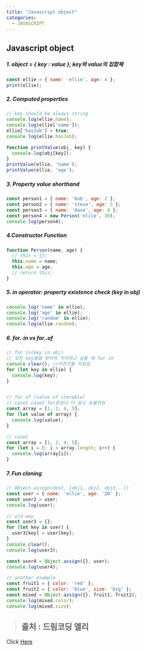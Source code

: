 ```yaml
---
title: "Javascript object"
categories:
  - JAVASCRIPT
---
```


## Javascript object
##### 1. object = { key : value }; key와 value의 집합체
```js
const ellie = { name: 'ellie', age: 4 };
print(ellie);
```

##### 2. Computed properties
```js
// key should be always string
console.log(ellie.name);
console.log(ellie['name']);
ellie['hasJob'] = true;
console.log(ellie.hasJob);

function printValue(obj, key) {
  console.log(obj[key]);
}
printValue(ellie, 'name');
printValue(ellie, 'age');
```

##### 3. Property value shorthand
```js
const person1 = { name: 'bob', age: 2 };
const person2 = { name: 'steve', age: 3 };
const person3 = { name: 'dave', age: 4 };
const person4 = new Person('elile', 30);
console.log(person4);
```

##### 4.Constructor Function
```js
function Person(name, age) {
  // this = {};
  this.name = name;
  this.age = age;
  // return this;
}
```

##### 5. in operator: property existence check (key in obj)
```js
console.log('name' in ellie);
console.log('age' in ellie);
console.log('random' in ellie);
console.log(ellie.random);
```

##### 6. for..in vs for..of
```js
// for in(key in obj)
// 모든 key들을 받아와 처리하고 싶을 때 for in
console.clear(); //이전것들 지워짐
for (let key in ellie) {
  console.log(key);
}


// for of (value of iterable)
// case1 case2 for문보다 더 쉽고 효율적임
const array = [1, 2, 4, 5];
for (let value of array) {
  console.log(value);
}

// case2
const array = [1, 2, 4, 5];
for (let i = 0; i < array.length; i++) {
  console.log(array[i]);
}
```


##### 7. Fun cloning
```js
// Object.assign(dest, [obj1, obj2, obj3...])
const user = { name: 'ellie', age: '20' };
const user2 = user;
console.log(user);

// old way
const user3 = {};
for (let key in user) {
  user3[key] = user[key];
}
console.clear();
console.log(user3);

const user4 = Object.assign({}, user);
console.log(user4);

// another example
const fruit1 = { color: 'red' };
const fruit2 = { color: 'blue', size: 'big' };
const mixed = Object.assign({}, fruit1, fruit2);
console.log(mixed.color);
console.log(mixed.size);
```




> ## 출처 : 드림코딩 엘리
<!-- Link -->
Click [Here](https://youtu.be/1Lbr29tzAA8)

